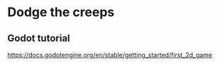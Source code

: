 # Dodge the creeps
## Godot tutorial

https://docs.godotengine.org/en/stable/getting_started/first_2d_game